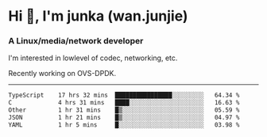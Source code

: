 
<h1 >Hi 👋, I'm junka (wan.junjie)</h1>
<h3 >A Linux/media/network developer</h3>


I'm interested in lowlevel of codec, networking, etc.

Recently working on OVS-DPDK.

---

<!--START_SECTION:waka-->

```txt
TypeScript    17 hrs 32 mins  ████████████████░░░░░░░░░   64.34 %
C             4 hrs 31 mins   ████░░░░░░░░░░░░░░░░░░░░░   16.63 %
Other         1 hr 31 mins    █▒░░░░░░░░░░░░░░░░░░░░░░░   05.59 %
JSON          1 hr 21 mins    █▒░░░░░░░░░░░░░░░░░░░░░░░   04.97 %
YAML          1 hr 5 mins     █░░░░░░░░░░░░░░░░░░░░░░░░   03.98 %
```

<!--END_SECTION:waka-->

